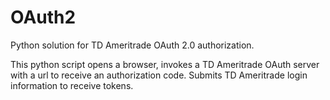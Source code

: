 # OAuth2
Python solution for TD Ameritrade OAuth 2.0 authorization.

This python script opens a browser, invokes a TD Ameritrade OAuth 
server with a url to receive an authorization code.
Submits TD Ameritrade login information to receive tokens.
